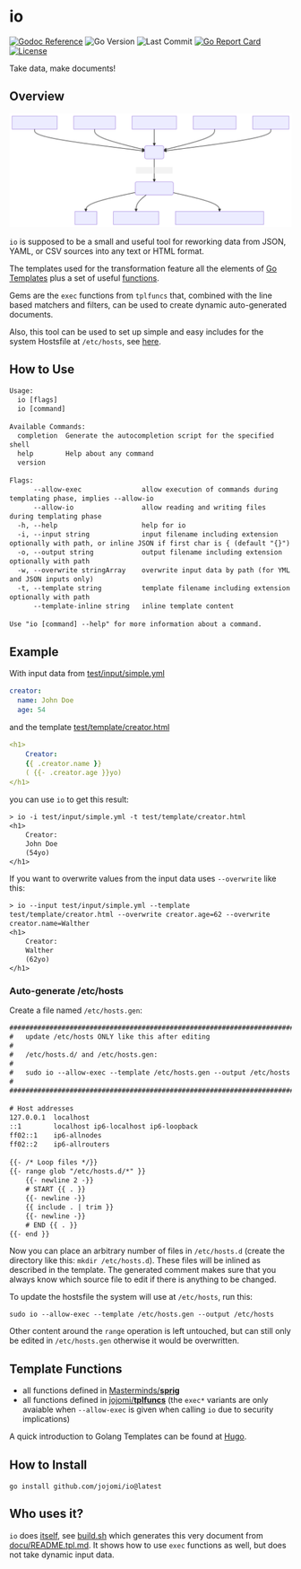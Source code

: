 # io

[![Godoc Reference](https://godoc.org/github.com/jojomi/io?status.svg)](http://godoc.org/github.com/jojomi/io)
![Go Version](https://img.shields.io/github/go-mod/go-version/jojomi/io)
![Last Commit](https://img.shields.io/github/last-commit/jojomi/io)
[![Go Report Card](https://goreportcard.com/badge/jojomi/io)](https://goreportcard.com/report/jojomi/io)
[![License](https://img.shields.io/badge/License-MIT-orange.svg)](https://github.com/jojomi/io/blob/master/LICENSE)

Take data, make documents!

## Overview

![io overview](docu/overview.svg)

`io` is supposed to be a small and useful tool for reworking data from JSON, YAML, or CSV sources into any text or HTML format.

The templates used for the transformation feature all the elements of [Go Templates](https://pkg.go.dev/text/template)
plus a set of useful [functions](#template-functions).

Gems are the `exec` functions from `tplfuncs` that, combined with the line based matchers and filters,
can be used to create dynamic auto-generated documents.

Also, this tool can be used to set up simple and easy includes for the system Hostsfile at `/etc/hosts`, see [here](#auto-generate-etchosts).

## How to Use

```
Usage:
  io [flags]
  io [command]

Available Commands:
  completion  Generate the autocompletion script for the specified shell
  help        Help about any command
  version     

Flags:
      --allow-exec               allow execution of commands during templating phase, implies --allow-io
      --allow-io                 allow reading and writing files during templating phase
  -h, --help                     help for io
  -i, --input string             input filename including extension optionally with path, or inline JSON if first char is { (default "{}")
  -o, --output string            output filename including extension optionally with path
  -w, --overwrite stringArray    overwrite input data by path (for YML and JSON inputs only)
  -t, --template string          template filename including extension optionally with path
      --template-inline string   inline template content

Use "io [command] --help" for more information about a command.

```

## Example

With input data from [test/input/simple.yml](test/input/simple.yml)

``` yml
creator:
  name: John Doe
  age: 54
```

and the template [test/template/creator.html](test/template/creator.html)

``` yml
<h1>
    Creator:
    {{ .creator.name }}
    ( {{- .creator.age }}yo)
</h1>
```

you can use `io` to get this result:

``` shell
> io -i test/input/simple.yml -t test/template/creator.html
<h1>
    Creator:
    John Doe
    (54yo)
</h1>
```

If you want to overwrite values from the input data uses `--overwrite` like this:
``` shell
> io --input test/input/simple.yml --template test/template/creator.html --overwrite creator.age=62 --overwrite creator.name=Walther
<h1>
    Creator:
    Walther
    (62yo)
</h1>
```

### Auto-generate /etc/hosts

Create a file named `/etc/hosts.gen`:

``` shell
##########################################################################
#   update /etc/hosts ONLY like this after editing                       #
#   /etc/hosts.d/ and /etc/hosts.gen:                                    #
#   sudo io --allow-exec --template /etc/hosts.gen --output /etc/hosts   #
##########################################################################

# Host addresses
127.0.0.1  localhost
::1        localhost ip6-localhost ip6-loopback
ff02::1    ip6-allnodes
ff02::2    ip6-allrouters

{{- /* Loop files */}}
{{- range glob "/etc/hosts.d/*" }}
    {{- newline 2 -}}
    # START {{ . }}
    {{- newline -}}
    {{ include . | trim }}
    {{- newline -}}
    # END {{ . }}
{{- end }}
```

Now you can place an arbitrary number of files in `/etc/hosts.d` (create the directory like this: `mkdir /etc/hosts.d`).
These files will be inlined as described in the template. The generated comment makes sure that you always know which source file to edit if there is anything to be changed.

To update the hostsfile the system will use at `/etc/hosts`, run this:

``` shell
sudo io --allow-exec --template /etc/hosts.gen --output /etc/hosts
```

Other content around the `range` operation is left untouched, but can still only be edited in `/etc/hosts.gen` otherwise it would be overwritten.


## Template Functions

* all functions defined in [Masterminds/**sprig**](http://masterminds.github.io/sprig/)
* all functions defined in [jojomi/**tplfuncs**](https://github.com/jojomi/tplfuncs) (the `exec*` variants are only avaiable when `--allow-exec` is given when calling `io` due to security implications)

A quick introduction to Golang Templates can be found at [Hugo](https://gohugo.io/templates/introduction).

## How to Install

``` shell
go install github.com/jojomi/io@latest
```

## Who uses it?

`io` does [itself](https://en.wikipedia.org/wiki/Eating_your_own_dog_food), see [build.sh](build.sh) which generates this very document from [docu/README.tpl.md](docu/README.tpl.md). It shows how to use `exec` functions as well, but does not take dynamic input data.